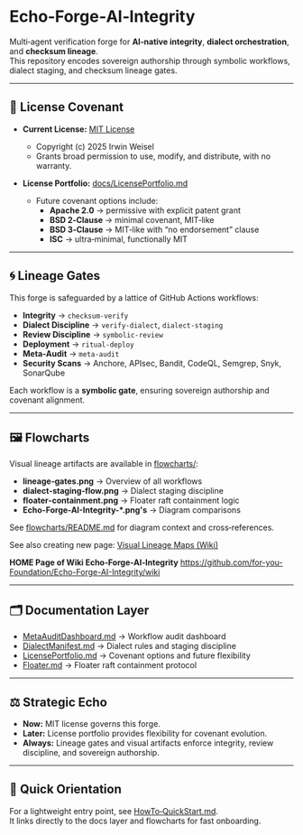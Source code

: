 # Echo‑Forge‑AI‑Integrity

Multi‑agent verification forge for **AI‑native integrity**, **dialect orchestration**, and **checksum lineage**.  
This repository encodes sovereign authorship through symbolic workflows, dialect staging, and checksum lineage gates.

---

## 📜 License Covenant

- **Current License:** [MIT License](./LICENSE)  
  - Copyright (c) 2025 Irwin Weisel  
  - Grants broad permission to use, modify, and distribute, with no warranty.  

- **License Portfolio:** [docs/LicensePortfolio.md](./docs/LicensePortfolio.md)  
  - Future covenant options include:  
    - **Apache 2.0** → permissive with explicit patent grant  
    - **BSD 2‑Clause** → minimal covenant, MIT‑like  
    - **BSD 3‑Clause** → MIT‑like with “no endorsement” clause  
    - **ISC** → ultra‑minimal, functionally MIT  

---

## 🌀 Lineage Gates

This forge is safeguarded by a lattice of GitHub Actions workflows:

- **Integrity** → `checksum‑verify`  
- **Dialect Discipline** → `verify‑dialect`, `dialect‑staging`  
- **Review Discipline** → `symbolic‑review`  
- **Deployment** → `ritual‑deploy`  
- **Meta‑Audit** → `meta‑audit`  
- **Security Scans** → Anchore, APIsec, Bandit, CodeQL, Semgrep, Snyk, SonarQube  

Each workflow is a **symbolic gate**, ensuring sovereign authorship and covenant alignment.

---

## 🖼 Flowcharts

Visual lineage artifacts are available in [flowcharts/](./flowcharts):

- **lineage‑gates.png** → Overview of all workflows  
- **dialect‑staging‑flow.png** → Dialect staging discipline  
- **floater‑containment.png** → Floater raft containment logic
- **Echo-Forge-AI-Integrity-*.png's** → Diagram comparisons

See [flowcharts/README.md](./flowcharts/README.md) for diagram context and cross‑references.

See also creating new page: [Visual Lineage Maps (Wiki)](../../wiki/Visual-Lineage-Maps)

**HOME Page of Wiki Echo‑Forge‑AI‑Integrity**  https://github.com/for-you-Foundation/Echo-Forge-AI-Integrity/wiki

---

## 🗂 Documentation Layer

- [MetaAuditDashboard.md](./docs/MetaAuditDashboard.md) → Workflow audit dashboard  
- [DialectManifest.md](./docs/DialectManifest.md) → Dialect rules and staging discipline  
- [LicensePortfolio.md](./docs/LicensePortfolio.md) → Covenant options and future flexibility  
- [Floater.md](./docs/Floater.md) → Floater raft containment protocol  

---

## ⚖️ Strategic Echo

- **Now:** MIT license governs this forge.  
- **Later:** License portfolio provides flexibility for covenant evolution.  
- **Always:** Lineage gates and visual artifacts enforce integrity, review discipline, and sovereign authorship.  

---

## 🚀 Quick Orientation

For a lightweight entry point, see [HowTo‑QuickStart.md](./HowTo-QuickStart.md).  
It links directly to the docs layer and flowcharts for fast onboarding.
